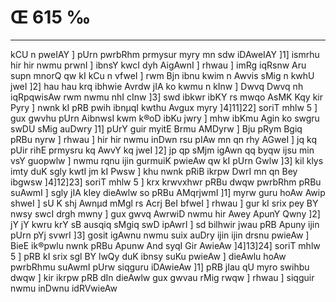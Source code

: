 # Œ 615 ‰
---
kCU n pweIAY ] pUrn pwrbRhm prmysur myry mn sdw iDAweIAY ]1]
ismrhu hir hir nwmu prwnI ] ibnsY kwcI dyh AigAwnI ] rhwau ] imRg
iqRsnw Aru supn mnorQ qw kI kCu n vfweI ] rwm Bjn ibnu kwim n
Awvis sMig n kwhU jweI ]2] hau hau krq ibhwie Avrdw jIA ko kwmu n
kInw ] Dwvq Dwvq nh iqRpqwisAw rwm nwmu nhI cInw ]3] swd ibkwr
ibKY rs mwqo AsMK Kqy kir Pyry ] nwnk kI pRB pwih ibnµqI kwthu Avgux
myry ]4]11]22] soriT mhlw 5 ] gux gwvhu pUrn AibnwsI kwm k®oD ibKu
jwry ] mhw ibKmu Agin ko swgru swDU sMig auDwry ]1] pUrY guir myitE
Brmu AMDyrw ] Bju pRym Bgiq pRBu nyrw ] rhwau ] hir hir nwmu inDwn rsu
pIAw mn qn rhy AGweI ] jq kq pUir rihE prmysru kq AwvY kq jweI
]2] jp qp sMjm igAwn qq byqw ijsu min vsY guopwlw ] nwmu rqnu ijin
gurmuiK pwieAw qw kI pUrn Gwlw ]3] kil klys imty duK sgly kwtI jm
kI Pwsw ] khu nwnk pRiB ikrpw DwrI mn qn Bey ibgwsw ]4]12]23]
soriT mhlw 5 ] krx krwvxhwr pRBu dwqw pwrbRhm pRBu suAwmI ] sgly
jIA kIey dieAwlw so pRBu AMqrjwmI ]1] myrw guru hoAw Awip shweI ] sU K
shj Awnµd mMgl rs Acrj BeI bfweI ] rhwau ] gur kI srix pey BY
nwsy swcI drgh mwny ] gux gwvq AwrwiD nwmu hir Awey ApunY Qwny ]2]
jY jY kwru krY sB ausqiq sMgiq swD ipAwrI ] sd bilhwir jwau pRB
Apuny ijin pUrn pYj svwrI ]3] gosit igAwnu nwmu suix auDry ijin ijin
drsnu pwieAw ] BieE ik®pwlu nwnk pRBu Apunw And syqI Gir AwieAw
]4]13]24] soriT mhlw 5 ] pRB kI srix sgl BY lwQy duK ibnsy suKu
pwieAw ] dieAwlu hoAw pwrbRhmu suAwmI pUrw siqguru iDAwieAw ]1] pRB
jIau qU myro swihbu dwqw ] kir ikrpw pRB dIn dieAwlw gux gwvau rMig
rwqw ] rhwau ] siqguir nwmu inDwnu idRVwieAw
####
